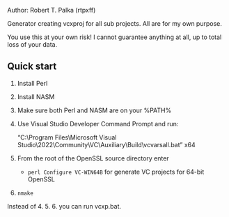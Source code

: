 
Author: Robert T. Palka (rtpxff)

Generator creating vcxproj for all sub projects. All are for my own purpose.

You use this at your own risk!
I cannot guarantee anything at all, up to total loss of your data. 

Quick start
-----------

 1. Install Perl

 2. Install NASM

 3. Make sure both Perl and NASM are on your %PATH%

 4. Use Visual Studio Developer Command Prompt and run:

    “C:\Program Files\Microsoft Visual Studio\2022\Community\VC\Auxiliary\Build\vcvarsall.bat” x64

 5. From the root of the OpenSSL source directory enter
    - `perl Configure VC-WIN64B`    for generate VC projects for 64-bit OpenSSL

 6. `nmake`


Instead of 4. 5. 6. you can run vcxp.bat.
